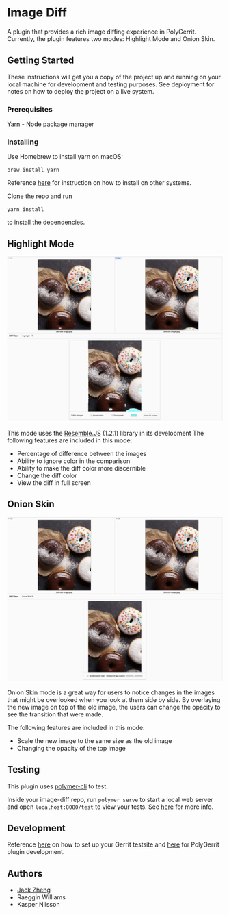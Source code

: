 # Image Diff

A plugin that provides a rich image diffing experience in PolyGerrit.
Currently, the plugin features two modes: Highlight Mode and Onion Skin.

## Getting Started

These instructions will get you a copy of the project up and running on your local machine for development and testing purposes. See deployment for notes on how to deploy the project on a live system.

### Prerequisites

[Yarn](https://yarnpkg.com/en/) - Node package manager

### Installing

Use Homebrew to install yarn on macOS:

```
brew install yarn
```

Reference [here](https://yarnpkg.com/en/docs/install#mac-stable) for instruction on how to install on other systems.

Clone the repo and run

```
yarn install
```

to install the dependencies.

## Highlight Mode

![Highlight example](gr-resemble-diff-mode/example.png)

This mode uses the [Resemble.JS](https://github.com/HuddleEng/Resemble.js?files=1) (1.2.1) library in its development
The following features are included in this mode:

* Percentage of difference between the images
* Ability to ignore color in the comparison
* Ability to make the diff color more discernible
* Change the diff color
* View the diff in full screen

## Onion Skin

![Opacity example](gr-opacity-diff-mode/example.png)

Onion Skin mode is a great way for users to notice changes in the images that might be overlooked when you look at them side by side. By overlaying the new image on top of the old image, the users can change the opacity to see the transition that were made.

The following features are included in this mode:

* Scale the new image to the same size as the old image
* Changing the opacity of the top image

## Testing

This plugin uses [polymer-cli](https://www.polymer-project.org/1.0/docs/tools/polymer-cli#install) to test.

Inside your image-diff repo, run `polymer serve` to start a local web server and open `localhost:8080/test` to view your tests. See [here](https://www.polymer-project.org/2.0/docs/tools/polymer-cli-commands#serve) for more info.

## Development

Reference [here](https://gerrit.googlesource.com/gerrit/+/master/polygerrit-ui/) on how to set up your Gerrit testsite and [here](https://gerrit-documentation.storage.googleapis.com/Documentation/2.15.3/pg-plugin-dev.html#loading) for PolyGerrit plugin development.

## Authors

* [Jack Zheng](https://github.com/JZ987)
* Raeggin Williams
* Kasper Nilsson
